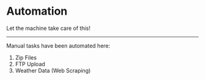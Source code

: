 # Automation
Let the machine take care of this!

-------------------------------------

Manual tasks have been automated here:

1. Zip Files
2. FTP Upload
3. Weather Data (Web Scraping)
